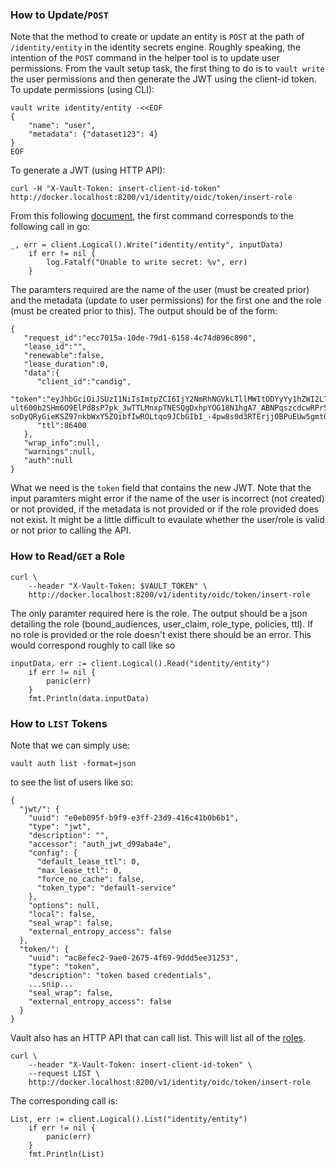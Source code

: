 ### How to Update/`POST`

Note that the method to create or update an entity is `POST` at the path of `/identity/entity` in the identity secrets engine. Roughly speaking, the intention of the `POST` command in the helper tool is to update user permissions.
From the vault setup task, the first thing to do is to `vault write` the user permissions and then generate the JWT using the client-id token.
To update permissions (using CLI):
```
vault write identity/entity -<<EOF
{
    "name": "user",
    "metadata": {"dataset123": 4}
}
EOF
```
To generate a JWT (using HTTP API):
```
curl -H "X-Vault-Token: insert-client-id-token" http://docker.localhost:8200/v1/identity/oidc/token/insert-role
```
From this following [document](https://pkg.go.dev/github.com/hashicorp/vault/api#Logical.List), the first command corresponds to the following call in go:
```
_, err = client.Logical().Write("identity/entity", inputData)
	if err != nil {
		log.Fatalf("Unable to write secret: %v", err)
	}
```
The paramters required are the name of the user (must be created prior) and the metadata (update to user permissions) for the first one and the role (must be created prior to this). 
The output should be of the form:
```
{
   "request_id":"ecc7015a-10de-79d1-6158-4c74d896c890",
   "lease_id":"",
   "renewable":false,
   "lease_duration":0,
   "data":{
      "client_id":"candig",
      "token":"eyJhbGciOiJSUzI1NiIsImtpZCI6IjY2NmRhNGVkLTllMWItODYyYy1hZWI2LTkxZTVlZjZmMTUxMiJ9.eyJhdWQiOiJjYW5kaWciLCJleHAiOjE2NDQ2MzQzNzAsImdhNGdoX3Bhc3Nwb3J0X3YxIjp7ImdhNGdoX3Zpc2FfdjEiOnsidHlwZSI6IkNvbnRyb2xsZWRBY2Nlc3NHcmFudHMiLCJ2YWx1ZSI6eyJkYXRhc2V0MTIzIjp7ImFjY2VzcyI6IjQifSwiZGF0YXNldDMyMSI6eyJhY2Nlc3MiOiIifX19fSwiaWF0IjoxNjQ0NTQ3OTcwLCJpc3MiOiJodHRwOi8vMC4wLjAuMDo4MjAwL3YxL2lkZW50aXR5L29pZGMiLCJuYW1lc3BhY2UiOiJyb290Iiwic3ViIjoiZjhjOTg2MTUtZjMwMi0wMjkyLTRhODEtMTBmODMzZmFjZTZkIn0.GAN0WNNCbLSBOmPfk7sKXhU1jm2MT5QSVa5oIMtxqNfnnzshbZcLoxl5o3vEfXu5uakKpDGE8e_CG3El1iwNAscMJ3sSJXAUdVpDN0kz2SkOPrLGR279MZRTtn6pVujArnscu-ult600b2SHm6O9ElPd8sP7pk_3wTTLMnxpTNESQgDxhpYOG18N1hgA7_ABNPqszcdcwRPr5woLcwI_TfGosqXkbN3RNyvhzcVndk3EOpsUuvnIGkyydCXHM13ICd2qUc-soDyQRyGieKSZ97nkbWxY5ZOibfIwROLtqo9JCbGIbI_-4pw8s0d3RTErjjOBPuEUw5gmt0sUASsOLQ",
      "ttl":86400
   },
   "wrap_info":null,
   "warnings":null,
   "auth":null
}
```
What we need is the `token` field that contains the new JWT.
Note that the input paramters might error if the name of the user is incorrect (not created) or not provided, if the metadata is not provided or if the role provided does not exist. 
It might be a little difficult to evaulate whether the user/role is valid or not prior to calling the API.
### How to Read/`GET` a Role

```
curl \
    --header "X-Vault-Token: $VAULT_TOKEN" \
    http://docker.localhost:8200/v1/identity/oidc/token/insert-role
```
The only paramter required here is the role. The output should be a json detailing the role (bound_audiences, user_claim, role_type, policies, ttl). If no role is provided or the role doesn't exist there should be an error. 
This would correspond roughly to call like so
```
inputData, err := client.Logical().Read("identity/entity")
    if err != nil {
        panic(err)
    }
    fmt.Println(data.inputData)
```
### How to `LIST` Tokens

Note that we can simply use:
```
vault auth list -format=json
```
to see the list of users like so:
```
{
  "jwt/": {
    "uuid": "e0eb095f-b9f9-e3ff-23d9-416c41b0b6b1",
    "type": "jwt",
    "description": "",
    "accessor": "auth_jwt_d99aba4e",
    "config": {
      "default_lease_ttl": 0,
      "max_lease_ttl": 0,
      "force_no_cache": false,
      "token_type": "default-service"
    },
    "options": null,
    "local": false,
    "seal_wrap": false,
    "external_entropy_access": false
  },
  "token/": {
    "uuid": "ac8efec2-9ae0-2675-4f69-9ddd5ee31253",
    "type": "token",
    "description": "token based credentials",
    ...snip...
    "seal_wrap": false,
    "external_entropy_access": false
  }
}
```
Vault also has an HTTP API that can call list. This will list all of the [roles](https://www.vaultproject.io/api/auth/jwt#groups_claim).
```
curl \
    --header "X-Vault-Token: insert-client-id-token" \
    --request LIST \
    http://docker.localhost:8200/v1/identity/oidc/token/insert-role
```
The corresponding call is:
```
List, err := client.Logical().List("identity/entity")
    if err != nil {
        panic(err)
    }
    fmt.Println(List)

```